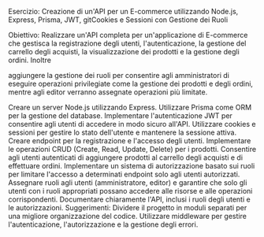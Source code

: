 Esercizio: Creazione di un'API per un E-commerce utilizzando Node.js, Express, Prisma, JWT, gitCookies e Sessioni con Gestione dei Ruoli
 
 
 Obiettivo:
 Realizzare un'API completa per un'applicazione di E-commerce che gestisca la
 registrazione degli utenti,
l'autenticazione,
la gestione del carrello degli acquisti,
la visualizzazione dei prodotti e 
la gestione degli ordini. Inoltre





aggiungere la gestione dei ruoli per consentire agli
 amministratori di eseguire operazioni privilegiate come la gestione dei prodotti e degli ordini,
 mentre agli editor verranno assegnate operazioni più limitate.





 Creare un server Node.js utilizzando Express.
 Utilizzare Prisma come ORM per la gestione del database.
 Implementare l'autenticazione JWT per consentire agli utenti di accedere in modo sicuro
 all'API.
 Utilizzare cookies e sessioni per gestire lo stato dell'utente e mantenere la sessione attiva.
 Creare endpoint per la registrazione e l'accesso degli utenti.
 Implementare le operazioni CRUD (Create, Read, Update, Delete) per i prodotti.
 Consentire agli utenti autenticati di aggiungere prodotti al carrello degli acquisti e di
 effettuare ordini.
 Implementare un sistema di autorizzazione basato sui ruoli per limitare l'accesso a
 determinati endpoint solo agli utenti autorizzati.
 Assegnare ruoli agli utenti (amministratore, editor) e garantire che solo gli utenti con i ruoli
 appropriati possano accedere alle risorse e alle operazioni corrispondenti.
 Documentare chiaramente l'API, inclusi i ruoli degli utenti e le autorizzazioni.
 Suggerimenti:
 Dividere il progetto in moduli separati per una migliore organizzazione del codice.
 Utilizzare middleware per gestire l'autenticazione, l'autorizzazione e la gestione degli errori.